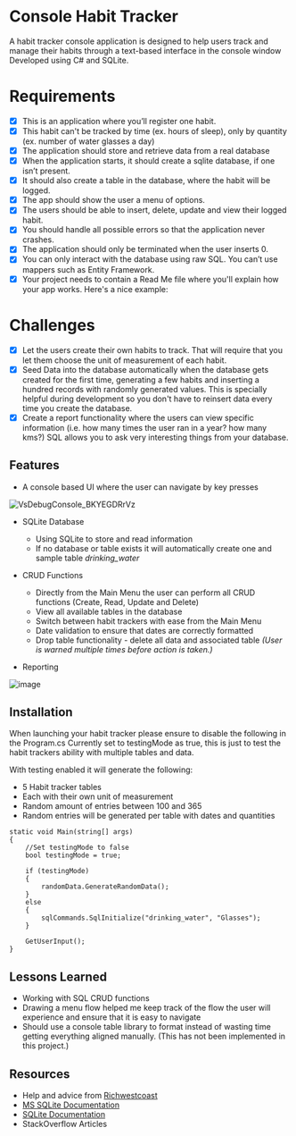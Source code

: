 ﻿# Console Habit Tracker
A habit tracker console application is designed to help users track and manage their habits
through a text-based interface in the console window
Developed using C# and SQLite.

# Requirements
- [x] This is an application where you’ll register one habit.
- [x] This habit can't be tracked by time (ex. hours of sleep), only by quantity (ex. number of water glasses a day)
- [x] The application should store and retrieve data from a real database
- [x] When the application starts, it should create a sqlite database, if one isn’t present.
- [x] It should also create a table in the database, where the habit will be logged.
- [x] The app should show the user a menu of options.
- [x] The users should be able to insert, delete, update and view their logged habit.
- [x] You should handle all possible errors so that the application never crashes.
- [x] The application should only be terminated when the user inserts 0.
- [x] You can only interact with the database using raw SQL. You can’t use mappers such as Entity Framework.
- [x] Your project needs to contain a Read Me file where you'll explain how your app works. Here's a nice example:

# Challenges
- [x] Let the users create their own habits to track. That will require that you let them choose the unit of measurement of each habit.
- [x] Seed Data into the database automatically when the database gets created for the first time, generating a few habits and inserting a hundred records with randomly generated values. This is specially helpful during development so you don't have to reinsert data every time you create the database.
- [x] Create a report functionality where the users can view specific information (i.e. how many times the user ran in a year? how many kms?) SQL allows you to ask very interesting things from your database.

## Features
* A console based UI where the user can navigate by key presses

![VsDebugConsole_BKYEGDRrVz](https://github.com/GetTeched/CodeReviews.Console.HabitTracker/assets/1556111/4d344bd8-9617-4d59-a77e-3982d580510c)

* SQLite Database
     - Using SQLite to store and read information
     - If no database or table exists it will automatically create one and sample table _drinking_water_

* CRUD Functions
   - Directly from the Main Menu the user can perform all CRUD functions (Create, Read, Update and Delete)
   - View all available tables in the database
   - Switch between habit trackers with ease from the Main Menu
   - Date validation to ensure that dates are correctly formatted
   - Drop table functionality - delete all data and associated table *(User is warned multiple times before action is taken.)*

* Reporting

![image](https://github.com/GetTeched/CodeReviews.Console.HabitTracker/assets/1556111/a1820b6b-01d8-4b43-8c7c-0be2f7b736c0)

## Installation
When launching your habit tracker please ensure to disable the following in the Program.cs
Currently set to testingMode as true, this is just to test the habit trackers ability with multiple tables and data.

With testing enabled it will generate the following:
* 5 Habit tracker tables
* Each with their own unit of measurement
* Random amount of entries between 100 and 365
* Random entries will be generated per table with dates and quantities

```
static void Main(string[] args)
{
    //Set testingMode to false
    bool testingMode = true; 

    if (testingMode)
    {
        randomData.GenerateRandomData();
    }
    else
    {
        sqlCommands.SqlInitialize("drinking_water", "Glasses");
    }

    GetUserInput();
}
```

## Lessons Learned

- Working with SQL CRUD functions
- Drawing a menu flow helped me keep track of the flow the user will experience and ensure that it is easy to navigate
- Should use a console table library to format instead of wasting time getting everything aligned manually. (This has not been implemented in this project.)

## Resources
- Help and advice from [Richwestcoast](https://github.com/richwestcoast)
- [MS SQLite Documentation](https://learn.microsoft.com/en-us/dotnet/standard/data/sqlite/?tabs=netcore-cli)
- [SQLite Documentation](https://www.sqlite.org/docs.html)
- StackOverflow Articles